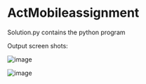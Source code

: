 # ActMobileassignment

Solution.py contains the python program

Output screen shots:

![image](https://user-images.githubusercontent.com/61630154/171100436-8f9b6efb-b76e-40ba-96a4-1f7f2e5aa1e7.png)


![image](https://user-images.githubusercontent.com/61630154/171100462-f2b2eeed-3101-4c3b-9d0c-2f8deff91bcb.png)


